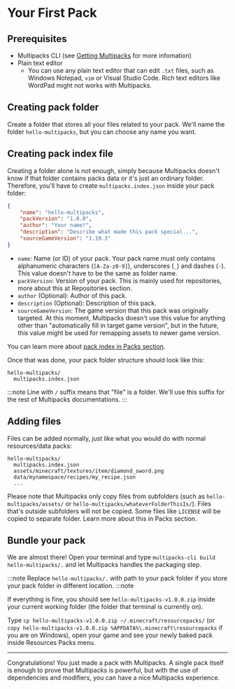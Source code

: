 # Your First Pack
## Prerequisites
- Multipacks CLI (see [Getting Multipacks](./getting-multipacks) for more infomation)
- Plain text editor
  + You can use any plain text editor that can edit ``.txt`` files, such as Windows Notepad, ``vim`` or Visual Studio Code. Rich text editors like WordPad might not works with Multipacks.

## Creating pack folder
Create a folder that stores all your files related to your pack. We'll name the folder ``hello-multipacks``, but you can choose any name you want.

## Creating pack index file
Creating a folder alone is not enough, simply because Multipacks doesn't know if that folder contains packs data or it's just an ordinary folder. Therefore, you'll have to create ``multipacks.index.json`` inside your pack folder:

```json
{
	"name": "hello-multipacks",
	"packVersion": "1.0.0",
	"author": "Your name!",
    "description": "Describe what made this pack special...",
	"sourceGameVersion": "1.19.3"
}
```

- ``name``: Name (or ID) of your pack. Your pack name must only contains alphanumeric characters (``[A-Za-z0-9]``), underscores (``_``) and dashes (``-``). This value doesn't have to be the same as folder name.
- ``packVersion``: Version of your pack. This is mainly used for repositories, more about this at Repositories section.
- ``author`` (Optional): Author of this pack.
- ``description`` (Optional): Description of this pack.
- ``sourceGameVersion``: The game version that this pack was originally targeted. At this moment, Multipacks doesn't use this value for anything other than "automatically fill in target game version", but in the future, this value might be used for remapping assets to newer game version.

You can learn more about [pack index in Packs section](../packs/index-file).

Once that was done, your pack folder structure should look like this:

```
hello-multipacks/
  multipacks.index.json
```

:::note
Line with ``/`` suffix means that "file" is a folder. We'll use this suffix for the rest of Multipacks documentations.
:::

## Adding files
Files can be added normally, just like what you would do with normal resources/data packs:

```
hello-multipacks/
  multipacks.index.json
  assets/minecraft/textures/item/diamond_sword.png
  data/mynamespace/recipes/my_recipe.json
  ...
```

Please note that Multipacks only copy files from subfolders (such as ``hello-multipacks/assets/`` or ``hello-multipacks/whateverFolderThisIs/``). Files that's outside subfolders will not be copied. Some files like ``LICENSE`` will be copied to separate folder. Learn more about this in Packs section.

## Bundle your pack
We are almost there! Open your terminal and type ``multipacks-cli build hello-multipacks/.`` and let Multipacks handles the packaging step.

:::note
Replace ``hello-multipacks/.`` with path to your pack folder if you store your pack folder in different location.
:::note

If everything is fine, you should see ``hello-multipacks-v1.0.0.zip`` inside your current working folder (the folder that terminal is currently on).

Type ``cp hello-multipacks-v1.0.0.zip ~/.minecraft/resourcepacks/`` (or ``copy hello-multipacks-v1.0.0.zip %APPDATA%\.minecraft\resourcepacks`` if you are on Windows), open your game and see your newly baked pack inside Resources Packs menu.

---
Congratulations! You just made a pack with Multipacks. A single pack itself is enough to prove that Multipacks is powerful, but with the use of dependencies and modifiers, you can have a nice Multipacks experience.
